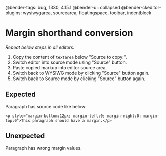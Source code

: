 @bender-tags: bug, 1330, 4.15.1
@bender-ui: collapsed
@bender-ckeditor-plugins: wysiwygarea, sourcearea, floatingspace, toolbar, indentblock

# Margin shorthand conversion

*Repeat below steps in all editors.*

1. Copy the content of `textarea` below "Source to copy:".
1. Switch editor into source mode using "Source" button.
1. Paste copied markup into editor source area.
1. Switch back to WYSIWG mode by clicking "Source" button again.
1. Switch back to Source mode by clicking "Source" button again.

## Expected

Paragraph has source code like below:

`<p style="margin-bottom:12px; margin-left:0; margin-right:0; margin-top:0">This paragraph should have a margin.</p>`

## Unexpected

Paragraph has wrong margin values.
